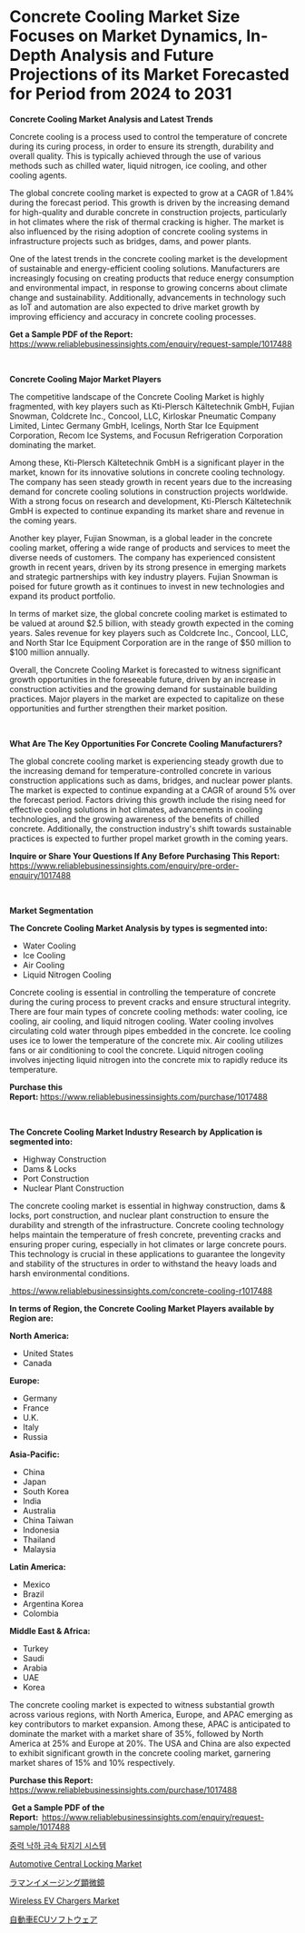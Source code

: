 <p><h1>Concrete Cooling Market Size Focuses on Market Dynamics, In-Depth Analysis and Future Projections of its Market Forecasted for Period from 2024 to 2031</h1></p><p><strong>Concrete Cooling Market Analysis and Latest Trends</strong></p>
<p><p>Concrete cooling is a process used to control the temperature of concrete during its curing process, in order to ensure its strength, durability and overall quality. This is typically achieved through the use of various methods such as chilled water, liquid nitrogen, ice cooling, and other cooling agents.</p><p>The global concrete cooling market is expected to grow at a CAGR of 1.84% during the forecast period. This growth is driven by the increasing demand for high-quality and durable concrete in construction projects, particularly in hot climates where the risk of thermal cracking is higher. The market is also influenced by the rising adoption of concrete cooling systems in infrastructure projects such as bridges, dams, and power plants.</p><p>One of the latest trends in the concrete cooling market is the development of sustainable and energy-efficient cooling solutions. Manufacturers are increasingly focusing on creating products that reduce energy consumption and environmental impact, in response to growing concerns about climate change and sustainability. Additionally, advancements in technology such as IoT and automation are also expected to drive market growth by improving efficiency and accuracy in concrete cooling processes.</p></p>
<p><strong>Get a Sample PDF of the Report:&nbsp;</strong> <a href="https://www.reliablebusinessinsights.com/enquiry/request-sample/1017488">https://www.reliablebusinessinsights.com/enquiry/request-sample/1017488</a></p>
<p>&nbsp;</p>
<p><strong>Concrete Cooling Major Market Players</strong></p>
<p><p>The competitive landscape of the Concrete Cooling Market is highly fragmented, with key players such as Kti-Plersch Kältetechnik GmbH, Fujian Snowman, Coldcrete Inc., Concool, LLC, Kirloskar Pneumatic Company Limited, Lintec Germany GmbH, Icelings, North Star Ice Equipment Corporation, Recom Ice Systems, and Focusun Refrigeration Corporation dominating the market.</p><p>Among these, Kti-Plersch Kältetechnik GmbH is a significant player in the market, known for its innovative solutions in concrete cooling technology. The company has seen steady growth in recent years due to the increasing demand for concrete cooling solutions in construction projects worldwide. With a strong focus on research and development, Kti-Plersch Kältetechnik GmbH is expected to continue expanding its market share and revenue in the coming years.</p><p>Another key player, Fujian Snowman, is a global leader in the concrete cooling market, offering a wide range of products and services to meet the diverse needs of customers. The company has experienced consistent growth in recent years, driven by its strong presence in emerging markets and strategic partnerships with key industry players. Fujian Snowman is poised for future growth as it continues to invest in new technologies and expand its product portfolio.</p><p>In terms of market size, the global concrete cooling market is estimated to be valued at around $2.5 billion, with steady growth expected in the coming years. Sales revenue for key players such as Coldcrete Inc., Concool, LLC, and North Star Ice Equipment Corporation are in the range of $50 million to $100 million annually.</p><p>Overall, the Concrete Cooling Market is forecasted to witness significant growth opportunities in the foreseeable future, driven by an increase in construction activities and the growing demand for sustainable building practices. Major players in the market are expected to capitalize on these opportunities and further strengthen their market position.</p></p>
<p>&nbsp;</p>
<p><strong>What Are The Key Opportunities For Concrete Cooling Manufacturers?</strong></p>
<p><p>The global concrete cooling market is experiencing steady growth due to the increasing demand for temperature-controlled concrete in various construction applications such as dams, bridges, and nuclear power plants. The market is expected to continue expanding at a CAGR of around 5% over the forecast period. Factors driving this growth include the rising need for effective cooling solutions in hot climates, advancements in cooling technologies, and the growing awareness of the benefits of chilled concrete. Additionally, the construction industry's shift towards sustainable practices is expected to further propel market growth in the coming years.</p></p>
<p><strong>Inquire or Share Your Questions If Any Before Purchasing This Report:</strong> <a href="https://www.reliablebusinessinsights.com/enquiry/pre-order-enquiry/1017488">https://www.reliablebusinessinsights.com/enquiry/pre-order-enquiry/1017488</a></p>
<p>&nbsp;</p>
<p><strong>Market Segmentation</strong></p>
<p><strong>The Concrete Cooling Market Analysis by types is segmented into:</strong></p>
<p><ul><li>Water Cooling</li><li>Ice Cooling</li><li>Air Cooling</li><li>Liquid Nitrogen Cooling</li></ul></p>
<p><p>Concrete cooling is essential in controlling the temperature of concrete during the curing process to prevent cracks and ensure structural integrity. There are four main types of concrete cooling methods: water cooling, ice cooling, air cooling, and liquid nitrogen cooling. Water cooling involves circulating cold water through pipes embedded in the concrete. Ice cooling uses ice to lower the temperature of the concrete mix. Air cooling utilizes fans or air conditioning to cool the concrete. Liquid nitrogen cooling involves injecting liquid nitrogen into the concrete mix to rapidly reduce its temperature.</p></p>
<p><strong>Purchase this Report:&nbsp;</strong><a href="https://www.reliablebusinessinsights.com/purchase/1017488">https://www.reliablebusinessinsights.com/purchase/1017488</a></p>
<p>&nbsp;</p>
<p><strong>The Concrete Cooling Market Industry Research by Application is segmented into:</strong></p>
<p><ul><li>Highway Construction</li><li>Dams & Locks</li><li>Port Construction</li><li>Nuclear Plant Construction</li></ul></p>
<p><p>The concrete cooling market is essential in highway construction, dams & locks, port construction, and nuclear plant construction to ensure the durability and strength of the infrastructure. Concrete cooling technology helps maintain the temperature of fresh concrete, preventing cracks and ensuring proper curing, especially in hot climates or large concrete pours. This technology is crucial in these applications to guarantee the longevity and stability of the structures in order to withstand the heavy loads and harsh environmental conditions.</p></p>
<p><a href="https://www.reliablebusinessinsights.com/concrete-cooling-r1017488">&nbsp;https://www.reliablebusinessinsights.com/concrete-cooling-r1017488</a></p>
<p><strong>In terms of Region, the Concrete Cooling Market Players available by Region are:</strong></p>
<p>
    <p> <strong> North America: </strong>
        <ul>
            <li>United States</li>
            <li>Canada</li>
        </ul>
        </p> 
    <p> <strong> Europe: </strong>
        <ul>
            <li>Germany</li>
            <li>France</li>
            <li>U.K.</li>
            <li>Italy</li>
            <li>Russia</li>
        </ul>
        </p> 
    <p> <strong> Asia-Pacific: </strong>
        <ul>
            <li>China</li>
            <li>Japan</li>
            <li>South Korea</li>
            <li>India</li>
            <li>Australia</li>
            <li>China Taiwan</li>
            <li>Indonesia</li>
            <li>Thailand</li>
            <li>Malaysia</li>
        </ul>
        </p> 
    <p> <strong> Latin America: </strong>
        <ul>
            <li>Mexico</li>
            <li>Brazil</li>
            <li>Argentina Korea</li>
            <li>Colombia</li>
        </ul>
        </p> 
    <p> <strong> Middle East & Africa: </strong>
        <ul>
            <li>Turkey</li>
            <li>Saudi</li>
            <li>Arabia</li>
            <li>UAE</li>
            <li>Korea</li>
        </ul>
    </p>
    </p>
<p><p>The concrete cooling market is expected to witness substantial growth across various regions, with North America, Europe, and APAC emerging as key contributors to market expansion. Among these, APAC is anticipated to dominate the market with a market share of 35%, followed by North America at 25% and Europe at 20%. The USA and China are also expected to exhibit significant growth in the concrete cooling market, garnering market shares of 15% and 10% respectively.</p></p>
<p><strong>Purchase this Report: </strong><a href="https://www.reliablebusinessinsights.com/purchase/1017488">https://www.reliablebusinessinsights.com/purchase/1017488</a></p>
<p>&nbsp;<strong>Get a Sample PDF of the Report:&nbsp;&nbsp;</strong><a href="https://www.reliablebusinessinsights.com/enquiry/request-sample/1017488">https://www.reliablebusinessinsights.com/enquiry/request-sample/1017488</a></p>
<p><strong></strong></p>
<p><p><a href="https://github.com/puputanisa684/Market-Research-Report-List-1/blob/main/4908847115890.md">중력 낙하 금속 탐지기 시스템</a></p><p><a href="https://github.com/huqhwmcs55/Market-Research-Report-List-1/blob/main/automotive-central-locking-market.md">Automotive Central Locking Market</a></p><p><a href="https://github.com/BoydYundt1/Market-Research-Report-List-1/blob/main/6428503128559.md">ラマンイメージング顕微鏡</a></p><p><a href="https://github.com/dancokkoe288/Market-Research-Report-List-1/blob/main/wireless-ev-chargers-market.md">Wireless EV Chargers Market</a></p><p><a href="https://github.com/JessKilback/Market-Research-Report-List-1/blob/main/2460980128560.md">自動車ECUソフトウェア</a></p></p>
